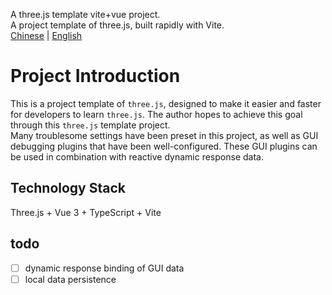 A three.js template vite+vue project.  
A project template of three.js, built rapidly with Vite.  
[Chinese](README.md) | [English](README-en.md)
# Project Introduction
This is a project template of `three.js`, designed to make it easier and faster for developers to learn `three.js`. The author hopes to achieve this goal through this `three.js` template project.  
Many troublesome settings have been preset in this project, as well as GUI debugging plugins that have been well-configured. These GUI plugins can be used in combination with reactive dynamic response data.  

## Technology Stack
Three.js + Vue 3 + TypeScript + Vite

## todo
- [ ] dynamic response binding of GUI data
- [ ] local data persistence